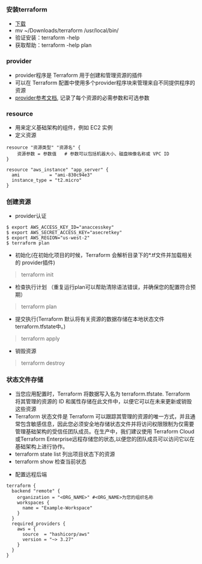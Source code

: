### 安装terraform
* [下载](https://www.terraform.io/downloads.html)
* mv ~/Downloads/terraform /usr/local/bin/
* 验证安装：terraform -help
* 获取帮助：terraform -help plan

### provider
* provider程序是 Terraform 用于创建和管理资源的插件
* 可以在 Terraform 配置中使用多个provider程序块来管理来自不同提供程序的资源
* [provider参考文档](https://www.terraform.io/docs/providers/index.html), 记录了每个资源的必需参数和可选参数

### resource
* 用来定义基础架构的组件，例如 EC2 实例
* 定义资源
```
resource "资源类型" "资源名" {
    资源参数 = 参数值   # 参数可以包括机器大小、磁盘映像名称或 VPC ID 
}
```
```
resource "aws_instance" "app_server" {
  ami           = "ami-830c94e3"
  instance_type = "t2.micro"
}
```

### 创建资源
* provider认证
```
$ export AWS_ACCESS_KEY_ID="anaccesskey"
$ export AWS_SECRET_ACCESS_KEY="asecretkey"
$ export AWS_REGION="us-west-2"
$ terraform plan
```

* 初始化(在初始化项目的时候，Terraform 会解析目录下的*.tf文件并加载相关的 provider插件)
>terraform init

* 检查执行计划 （重复运行plan可以帮助清除语法错误，并确保您的配置符合预期）
>terraform plan

* 提交执行(Terraform 默认将有关资源的数据存储在本地状态文件terraform.tfstate中。)
>terraform apply

* 销毁资源
>terraform destroy



### 状态文件存储
-  当您应用配置时，Terraform 将数据写入名为 terraform.tfstate. Terraform 将其管理的资源的 ID 和属性存储在此文件中，以便它可以在未来更新或销毁这些资源
- Terraform 状态文件是 Terraform 可以跟踪其管理的资源的唯一方式，并且通常包含敏感信息，因此您必须安全地存储状态文件并将访问权限限制为仅需要管理基础架构的受信任团队成员。在生产中，我们建议使用 Terraform Cloud 或Terraform Enterprise远程存储您的状态,以便您的团队成员可以访问它以在基础架构上进行协作。
- terraform state list 列出项目状态下的资源
- terraform show 检查当前状态

* 配置远程后端
```
terraform {
  backend "remote" {
    organization = "<ORG_NAME>" #<ORG_NAME>为您的组织名称
    workspaces {
      name = "Example-Workspace"
    }
  }
  required_providers {
    aws = {
      source  = "hashicorp/aws"
      version = "~> 3.27"
    }
  }
}
```
